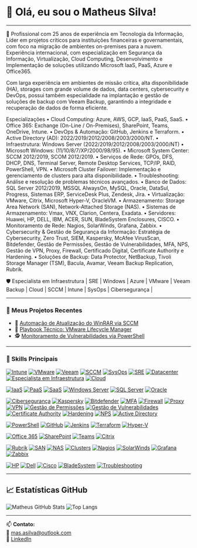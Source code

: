 # 👋 Olá, eu sou o Matheus Silva!
---
🎯 Profissional com 25 anos de experiência em Tecnologia da Informação, Líder em projetos críticos para instituições financeiras e governamentais, com foco na migração de ambientes on-premises para a nuvem. Experiência internacional, com especialização em Segurança da Informação, Virtualização, Cloud Computing, Desenvolvimento e Implementação de soluções utilizando Microsoft IaaS, PaaS, Azure e Office365.

Com larga experiência em ambientes de missão crítica, alta disponibilidade (HA), storages com grande volume de dados, data centers, cybersecurity e DevOps, possui também especialidade na implantação e gestão de soluções de backup com Veeam Backup, garantindo a integridade e recuperação de dados de forma eficiente.

Especializações
• Cloud Computing: Azure, AWS, GCP, IaaS, PaaS, SaaS.
• Office 365: Exchange (On-Line / On-Premises), SharePoint, Teams, OneDrive, Intune.
• DevOps & Automação: GitHub, Jenkins e Terraform.
• Active Directory (AD): 2022/2019/2012/2008/2003/2000/NT.
• Infraestrutura: Windows Server (2022/2019/2012/2008/2003/2000/NT)
• Microsoft Windows: (11/10/8/7/XP/2000/98/95).
• Microsoft System Center: SCCM 2012/2019, SCOM 2012/2019.
• Serviços de Rede: GPOs, DFS, DHCP, DNS, Terminal Server, Remote Desktop Services, TCP/IP, RAID, PowerShell, VPN.
• Microsoft Cluster Failover: Implementação e gerenciamento de clusters para alta disponibilidade.
• Troubleshooting: Análise e resolução de problemas técnicos avançados.
• Banco de Dados: SQL Server 2012/2019, MSSQL AlwaysOn, MySQL, Oracle, DataSul, Progress, Sistemas ERP, ServiceDesk
Plus, Zendesk, Jira.
• Virtualização: VMware, Citrix, Microsoft Hyper-V, OracleVM.
• Armazenamento: Storage Area Network (SAN), Network-Attached Storage (NAS).
• Sistemas de Armazenamento: Vmax, VNX, Clarion, Centera, Exadata.
• Servidores: Huawei, HP, DELL, IBM, ACER, SUN, BladeSystem Enclosures, CISCO.
• Monitoramento de Rede: Nagios, SolarWinds, Grafana, Zabbix.
• Cybersecurity & Gestão de Segurança da Informação: Estratégia de Cybersecurity, Zero Trust, SIEM, Kaspersky, McAfee VirusScan, Bitdefender, Gestão de Permissões, Gestão de Vulnerabilidades, MFA, NPS, Gestão de VPN, Proxy, Firewall, Certificado Digital, Certificate Authority e Hardening.
• Soluções de Backup: Data Protector, NetBackup, Tivoli Storage Manager (TSM), Bacula, Avamar, Veeam Backup Replication, Rubrik.
  
🛡️ Especialista em Infraestrutura | SRE | Windows | Azure | VMware | Veeam Backup | Cloud | SCCM | Intune | SysOps | Cibersegurança |

---

### 🚀 Meus Projetos Recentes
- 🔧 [Automação de Atualização do WinRAR via SCCM](https://github.com/masasilva/automacao-winrar-sccm)
- 📘 [Playbook Técnico: VMware Lifecycle Manager](https://github.com/masasilva/playbook-vmware-lifecycle)
- 🕵️ [Monitoramento de Vulnerabilidades via PowerShell](https://github.com/masasilva/monitoramento-vulnerabilidades)

---

### 🧰 Skills Principais
<!-- Gerenciamento e Infraestrutura -->
[![Intune](https://img.shields.io/badge/-Intune-0078D4?style=flat&logo=microsoft&logoColor=white)](https://learn.microsoft.com/en-us/mem/intune/)
[![VMware](https://img.shields.io/badge/-VMware-607078?style=flat&logo=vmware&logoColor=white)](https://www.vmware.com/)
[![Veeam](https://img.shields.io/badge/-Veeam_Backup-21A366?style=flat&logoColor=white)](https://www.veeam.com/)
[![SCCM](https://img.shields.io/badge/-SCCM-2C2C2C?style=flat&logo=microsoft&logoColor=white)](https://learn.microsoft.com/en-us/mem/configmgr/)
[![SysOps](https://img.shields.io/badge/-SysOps-5A5A5A?style=flat&logo=linux&logoColor=white)](https://aws.amazon.com/certification/certified-sysops-admin-associate/)
[![SRE](https://img.shields.io/badge/-SRE-0A66C2?style=flat&logo=google&logoColor=white)](https://sre.google/)
[![Datacenter](https://img.shields.io/badge/-Datacenter-6E6E6E?style=flat&logo=cisco&logoColor=white)](https://www.ibm.com/topics/data-center)
[![Especialista em Infraestrutura](https://img.shields.io/badge/-Infraestrutura-34495E?style=flat&logo=server&logoColor=white)](https://learn.microsoft.com/en-us/)
[![Cloud](https://img.shields.io/badge/-Cloud-00C7B7?style=flat&logo=cloudflare&logoColor=white)](https://azure.microsoft.com/)

<!-- Plataformas e Serviços -->
[![IaaS](https://img.shields.io/badge/-IaaS-3E8EDE?style=flat&logo=azuredevops&logoColor=white)](https://azure.microsoft.com/en-us/overview/what-is-iaas/)
[![PaaS](https://img.shields.io/badge/-PaaS-008080?style=flat&logo=azuredevops&logoColor=white)](https://azure.microsoft.com/en-us/overview/what-is-paas/)
[![SaaS](https://img.shields.io/badge/-SaaS-20C997?style=flat&logo=azuredevops&logoColor=white)](https://azure.microsoft.com/en-us/overview/what-is-saas/)
[![Windows Server](https://img.shields.io/badge/-Windows_Server-0078D6?style=flat&logo=windows&logoColor=white)](https://www.microsoft.com/en-us/windows-server)
[![SQL Server](https://img.shields.io/badge/-SQL_Server-CC2927?style=flat&logo=microsoftsqlserver&logoColor=white)](https://www.microsoft.com/en-us/sql-server)
[![Oracle](https://img.shields.io/badge/-Oracle-F80000?style=flat&logo=oracle&logoColor=white)](https://www.oracle.com/)

<!-- Segurança da Informação -->
[![Cibersegurança](https://img.shields.io/badge/-Cybersegurança-8A2BE2?style=flat&logo=security&logoColor=white)](https://www.cisa.gov/)
[![Kaspersky](https://img.shields.io/badge/-Kaspersky-006C54?style=flat&logoColor=white)](https://www.kaspersky.com/)
[![Bitdefender](https://img.shields.io/badge/-Bitdefender-ED1C24?style=flat&logoColor=white)](https://www.bitdefender.com/)
[![MFA](https://img.shields.io/badge/-MFA-5D3FD3?style=flat&logo=okta&logoColor=white)](https://learn.microsoft.com/en-us/azure/active-directory/authentication/concept-mfa-howitworks)
[![Firewall](https://img.shields.io/badge/-Firewall-DC143C?style=flat&logo=fortinet&logoColor=white)](https://learn.microsoft.com/en-us/azure/firewall/)
[![Proxy](https://img.shields.io/badge/-Proxy_Servers-3F51B5?style=flat&logo=squid&logoColor=white)](https://wiki.squid-cache.org/)
[![VPN](https://img.shields.io/badge/-VPN-1E90FF?style=flat&logo=wireguard&logoColor=white)](https://www.wireguard.com/)
[![Gestão de Permissões](https://img.shields.io/badge/-Gestão_de_Permissões-4B0082?style=flat)]()
[![Gestão de Vulnerabilidades](https://img.shields.io/badge/-Gestão_de_Vulnerabilidades-B22222?style=flat)]()
[![Certificate Authority](https://img.shields.io/badge/-Certificate_Authority-228B22?style=flat)]()
[![Hardening](https://img.shields.io/badge/-Hardening-556B2F?style=flat)]()
[![NPS](https://img.shields.io/badge/-NPS_Server-4682B4?style=flat)]()
[![Active Directory](https://img.shields.io/badge/-Active_Directory-1E90FF?style=flat&logo=microsoft&logoColor=white)](https://learn.microsoft.com/en-us/windows-server/identity/ad-ds/)

<!-- Ferramentas de DevOps e Automação -->
[![PowerShell](https://img.shields.io/badge/-PowerShell-5391FE?style=flat&logo=powershell&logoColor=white)](https://learn.microsoft.com/en-us/powershell/)
[![GitHub](https://img.shields.io/badge/-GitHub-181717?style=flat&logo=github&logoColor=white)](https://github.com/)
[![Jenkins](https://img.shields.io/badge/-Jenkins-D24939?style=flat&logo=jenkins&logoColor=white)](https://www.jenkins.io/)
[![Terraform](https://img.shields.io/badge/-Terraform-7B42BC?style=flat&logo=terraform&logoColor=white)](https://www.terraform.io/)
[![Hyper-V](https://img.shields.io/badge/-Hyper--V-0063B1?style=flat&logo=windows&logoColor=white)](https://learn.microsoft.com/en-us/virtualization/hyper-v-on-windows/)

<!-- Produtividade e Colaboração -->
[![Office 365](https://img.shields.io/badge/-Office_365-D83B01?style=flat&logo=microsoftoffice&logoColor=white)](https://www.office.com/)
[![SharePoint](https://img.shields.io/badge/-SharePoint-0078D4?style=flat&logo=microsoft&logoColor=white)](https://www.microsoft.com/sharepoint)
[![Teams](https://img.shields.io/badge/-Microsoft_Teams-6264A7?style=flat&logo=microsoftteams&logoColor=white)](https://www.microsoft.com/en-us/microsoft-teams/group-chat-software)
[![Citrix](https://img.shields.io/badge/-Citrix-00A1E0?style=flat&logo=citrix&logoColor=white)](https://www.citrix.com/)

<!-- Infraestrutura e Monitoramento -->
[![Rubrik](https://img.shields.io/badge/-Rubrik-00ADEF?style=flat&logoColor=white)](https://www.rubrik.com/)
[![SAN](https://img.shields.io/badge/-Storage_Area_Network-778899?style=flat)]()
[![NAS](https://img.shields.io/badge/-Network_Attached_Storage-708090?style=flat)]()
[![Clusters](https://img.shields.io/badge/-Clusters-6A5ACD?style=flat)]()
[![Nagios](https://img.shields.io/badge/-Nagios-000000?style=flat&logo=nagios&logoColor=white)](https://www.nagios.org/)
[![SolarWinds](https://img.shields.io/badge/-SolarWinds-F28C28?style=flat)](https://www.solarwinds.com/)
[![Grafana](https://img.shields.io/badge/-Grafana-F46800?style=flat&logo=grafana&logoColor=white)](https://grafana.com/)
[![Zabbix](https://img.shields.io/badge/-Zabbix-DC382D?style=flat&logo=zabbix&logoColor=white)](https://www.zabbix.com/)

<!-- Outros -->
[![HP](https://img.shields.io/badge/-HP-0096D6?style=flat&logo=hp&logoColor=white)](https://www.hp.com/)
[![Dell](https://img.shields.io/badge/-Dell-007DB8?style=flat&logo=dell&logoColor=white)](https://www.dell.com/)
[![Cisco](https://img.shields.io/badge/-Cisco-1BA0D7?style=flat&logo=cisco&logoColor=white)](https://www.cisco.com/)
[![BladeSystem](https://img.shields.io/badge/-BladeSystem-696969?style=flat)]()
[![Troubleshooting](https://img.shields.io/badge/-Troubleshooting-808080?style=flat)]()


---

## 📈 Estatísticas GitHub

![Matheus GitHub Stats](https://github-readme-stats.vercel.app/api?username=masasilva&show_icons=true&theme=default)
![Top Langs](https://github-readme-stats.vercel.app/api/top-langs/?username=masasilva&layout=compact)

---

📫 **Contato:**  
📧 mas.asilva@outlook.com  
🔗 [LinkedIn](https://www.linkedin.com/in/matheus-s-6a6b0734b)


